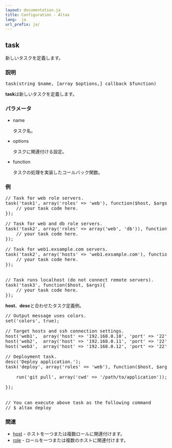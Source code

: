 ```yaml
---
layout: documentation.ja
title: Configuration - Altax
lang:  ja
url_prefix: ja/
---
```

## task

新しいタスクを定義します。

### 説明

<pre class="php-nonumber">
task(string $name, [array $options,] callback $function)
</pre>

**task**は新しいタスクを定義します。


### パラメータ

* name

  タスク名。

* options

  タスクに関連付ける設定。

* function

  タスクの処理を実装したコールバック関数。

### 例

<pre class="php-nonumber">
// Task for web role servers.
task('task1', array('roles' => 'web'), function($host, $args){
    // your task code here.
});

// Task for web and db role servers.
task('task2', array('roles' => array('web', 'db')), function($host, $args){
    // your task code here.
});

// Task for web1.exsample.com servers.
task('task2', array('hosts' => 'web1.exsample.com'), function($host, $args){
    // your task code here.
});


// Task runs localhost (do not connect remote servers).
task('task3', function($host, $args){
    // your task code here.
});
</pre>


**host**、**desc**と合わせたタスク定義例。

<pre class="php-nonumber">
// Output message uses colors.
set('colors', true);

// Target hosts and ssh connection settings.
host('web1',  array('host' => '192.168.0.10', 'port' => '22'), 'web');
host('web2',  array('host' => '192.168.0.11', 'port' => '22'), 'web');
host('web3',  array('host' => '192.168.0.12', 'port' => '22'), 'web');

// Deployment task.
desc('Deploy application.');
task('deploy', array('roles' => 'web'), function($host, $args){

    run('git pull', array('cwd' => '/path/to/application'));

});


// You can execute above task as the following command
// $ altax deploy
</pre>



### 関連

* [host](/altax/ja/documentation/configuration/host.html) - ホストを一つまたは複数ロールに関連付けます。
* [role](/altax/ja/documentation/configuration/role.html) - ロールを一つまたは複数のホストに関連付けます。

